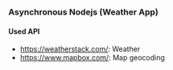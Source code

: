 ### Asynchronous Nodejs (Weather App)

#### Used API

- https://weatherstack.com/: Weather
- https://www.mapbox.com/: Map geocoding
